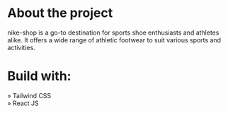 # About the project

nike-shop is a go-to destination for sports shoe enthusiasts and athletes alike. It offers a wide range of athletic footwear to suit various sports and activities.

# Build with:

» Tailwind CSS <br/>
» React JS
